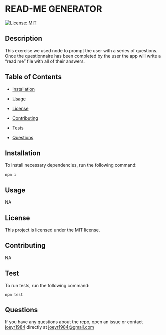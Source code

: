 
# READ-ME GENERATOR

[![License: MIT](https://img.shields.io/badge/License-MIT-yellow.svg)](https://github.com/joeyr1984/read-me-generator)

## Description

This exercise we used node to prompt the user with a series of questions. Once the questionnaire has been completed by the user the app will write a “read me” file with all of their answers. 

## Table of Contents

* [Installation](#installation)

* [Usage](#usage)

* [License](#license)

* [Contributing](#contributing)

* [Tests](#test)

* [Questions](#questions)

## Installation

To install necessary dependencies, run the following command:

```
npm i
```

## Usage

NA

## License

This project is licensed under the MIT license.

## Contributing

NA

## Test

To run tests, run the following command:

```
npm test
```

## Questions

If you have any questions about the repo, open an issue or contact [joeyr1984](https://github.com/joeyr1984/) directly at joeyr1984@gmail.com


